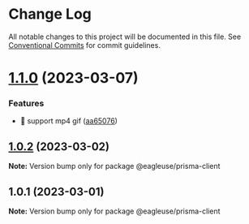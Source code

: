 # Change Log

All notable changes to this project will be documented in this file.
See [Conventional Commits](https://conventionalcommits.org) for commit guidelines.

# [1.1.0](https://github.com/meetqy/eagleuse/compare/@eagleuse/prisma-client@1.0.2...@eagleuse/prisma-client@1.1.0) (2023-03-07)

### Features

- 🎸 support mp4 gif ([aa65076](https://github.com/meetqy/eagleuse/commit/aa65076d66eb46c605b5d95a0ab729b790793f32))

## [1.0.2](https://github.com/meetqy/eagleuse/compare/@eagleuse/prisma-client@1.0.1...@eagleuse/prisma-client@1.0.2) (2023-03-02)

**Note:** Version bump only for package @eagleuse/prisma-client

## 1.0.1 (2023-03-01)

**Note:** Version bump only for package @eagleuse/prisma-client
